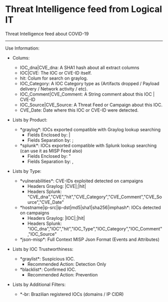 # Threat Intelligence feed from Logical IT

Threat Intelligence feed about COVID-19

----------------------------------

Use Information:

* Colums: 
  * IOC_dna|CVE_dna: A SHA1 hash about all extract columns
  * IOC|CVE: The IOC or CVE-ID itself.
  * hit: Colum for search on graylog.
  * IOC_Category: A IOC Category type as (Artifacts dropped / Payload delivery / Network activity / etc).
  * IOC_Comment|CVE_Comment: A String comment about this IOC | CVE-ID
  * IOC_Source|CVE_Source: A Threat Feed or Campaign about this IOC.
  * CVE_Date: Date where this IOC or CVE-ID were detected. 

* Lists by Product:
  * \*graylog*: IOCs exported compatible with Graylog lookup searching
    * Fields Enclosed by: |
    * Fields Separation by: ;
  * \*splunk*: IOCs exported compatible with Splunk lookup searching (can use it as MISP Feed also)
    * Fields Enclosed by: "
    * Fields Separation by: ,
    
* Lists by Type:
  * \*vulnerabilities*: CVE-IDs exploited detected on campaigns
    * Headers Graylog: |CVE|;|hit|
    * Headers Splunk: "CVE_dna","CVE","hit","CVE_Category","CVE_Comment","CVE_Source","CVE_Date"
  * \*hostname|ip-src|ip-dst|md5|sha1|sha256|imphash*: IOCs detected on campaigns
    * Headers Graylog: |IOC|;|hit|
    * Headers Splunk: "IOC_dna","IOC","hit","IOC_Type","IOC_Category","IOC_Comment","IOC_Source"
  * \*json-misp*: Full Context MISP Json Format (Events and Attributes)
    
* Lists by IOC Trustworthiness:
  * \*graylist*: Suspicious IOC. 
    * Recommended Action: Detection Only
  * \*blacklist*: Confirmed IOC.
    * Recommended Action: Prevention
    
* Lists by Additional Filters:
  * \*-br: Brazilian registered IOCs (domains / IP CIDR)
